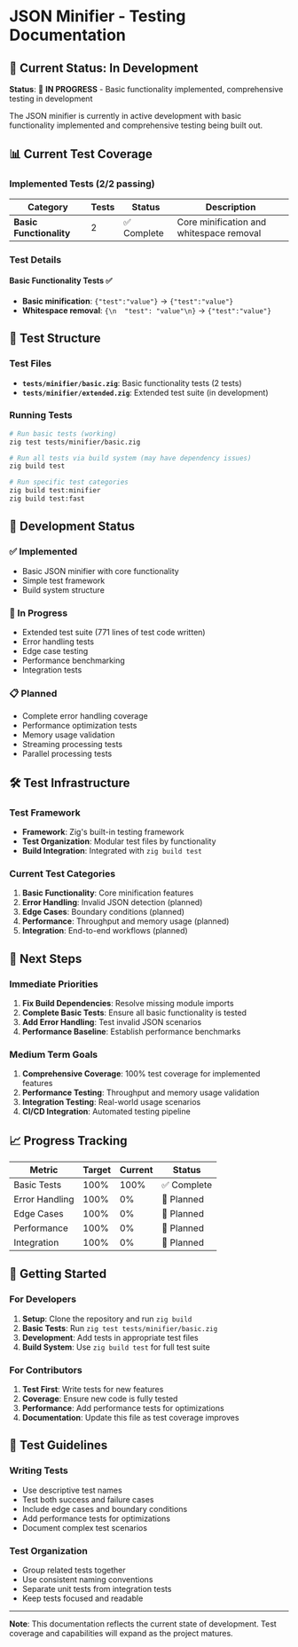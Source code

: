 # JSON Minifier - Testing Documentation

## 🚧 Current Status: In Development

**Status**: 🔄 **IN PROGRESS** - Basic functionality implemented, comprehensive testing in development

The JSON minifier is currently in active development with basic functionality implemented and comprehensive testing being built out.

## 📊 Current Test Coverage

### Implemented Tests (2/2 passing)

| Category | Tests | Status | Description |
|----------|-------|--------|-------------|
| **Basic Functionality** | 2 | ✅ Complete | Core minification and whitespace removal |

### Test Details

#### Basic Functionality Tests ✅

- **Basic minification**: `{"test":"value"}` → `{"test":"value"}`
- **Whitespace removal**: `{\n  "test": "value"\n}` → `{"test":"value"}`

## 🧪 Test Structure

### Test Files

- **`tests/minifier/basic.zig`**: Basic functionality tests (2 tests)
- **`tests/minifier/extended.zig`**: Extended test suite (in development)

### Running Tests

```bash
# Run basic tests (working)
zig test tests/minifier/basic.zig

# Run all tests via build system (may have dependency issues)
zig build test

# Run specific test categories
zig build test:minifier
zig build test:fast
```

## 🚧 Development Status

### ✅ Implemented

- Basic JSON minifier with core functionality
- Simple test framework
- Build system structure

### 🔄 In Progress

- Extended test suite (771 lines of test code written)
- Error handling tests
- Edge case testing
- Performance benchmarking
- Integration tests

### 📋 Planned

- Complete error handling coverage
- Performance optimization tests
- Memory usage validation
- Streaming processing tests
- Parallel processing tests

## 🛠️ Test Infrastructure

### Test Framework

- **Framework**: Zig's built-in testing framework
- **Test Organization**: Modular test files by functionality
- **Build Integration**: Integrated with `zig build test`

### Current Test Categories

1. **Basic Functionality**: Core minification features
2. **Error Handling**: Invalid JSON detection (planned)
3. **Edge Cases**: Boundary conditions (planned)
4. **Performance**: Throughput and memory usage (planned)
5. **Integration**: End-to-end workflows (planned)

## 🎯 Next Steps

### Immediate Priorities

1. **Fix Build Dependencies**: Resolve missing module imports
2. **Complete Basic Tests**: Ensure all basic functionality is tested
3. **Add Error Handling**: Test invalid JSON scenarios
4. **Performance Baseline**: Establish performance benchmarks

### Medium Term Goals

1. **Comprehensive Coverage**: 100% test coverage for implemented features
2. **Performance Testing**: Throughput and memory usage validation
3. **Integration Testing**: Real-world usage scenarios
4. **CI/CD Integration**: Automated testing pipeline

## 📈 Progress Tracking

| Metric | Target | Current | Status |
|--------|--------|---------|--------|
| Basic Tests | 100% | 100% | ✅ Complete |
| Error Handling | 100% | 0% | 🔄 Planned |
| Edge Cases | 100% | 0% | 🔄 Planned |
| Performance | 100% | 0% | 🔄 Planned |
| Integration | 100% | 0% | 🔄 Planned |

## 🚀 Getting Started

### For Developers

1. **Setup**: Clone the repository and run `zig build`
2. **Basic Tests**: Run `zig test tests/minifier/basic.zig`
3. **Development**: Add tests in appropriate test files
4. **Build System**: Use `zig build test` for full test suite

### For Contributors

1. **Test First**: Write tests for new features
2. **Coverage**: Ensure new code is fully tested
3. **Performance**: Add performance tests for optimizations
4. **Documentation**: Update this file as test coverage improves

## 📝 Test Guidelines

### Writing Tests

- Use descriptive test names
- Test both success and failure cases
- Include edge cases and boundary conditions
- Add performance tests for optimizations
- Document complex test scenarios

### Test Organization

- Group related tests together
- Use consistent naming conventions
- Separate unit tests from integration tests
- Keep tests focused and readable

---

**Note**: This documentation reflects the current state of development. Test coverage and capabilities will expand as the project matures.
